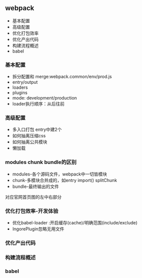 ## webpack
- 基本配置
- 高级配置
- 优化打包效率
- 优化产出代码
- 构建流程概述
- babel

### 基本配置
- 拆分配置和 merge:webpack.common/env/prod.js
- entry/output
- loaders
- plugins
- mode: development/production
- loader执行顺序：从后往前

### 高级配置
- 多入口打包 entry中建2个
- 如何抽离压缩css
- 如何抽离公共模块
- 懒加载

### modules chunk bundle的区别
- modules-各个源码文件，webpack中一切皆模块
- chunk-多模块合并成的，如entry import() splitChunk
- bundle-最终输出的文件

对应官网首页图的左中右部分

### 优化打包效率-开发体验
- 优化babel-loader :开启缓存(cache)/明确范围(include/exclude)
- IngorePlugin忽略无用文件

### 优化产出代码

### 构建流程概述
### babel